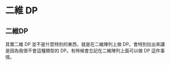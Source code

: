 # 二維 DP

## 二維DP

其實二維 DP 並不是什麼特別的東西，就是在二維陣列上做 DP。會特別拉出來講是因為我很不會這種類型的 DP。有時候會忘記在二維陣列上面可以做 DP 這件事情。





